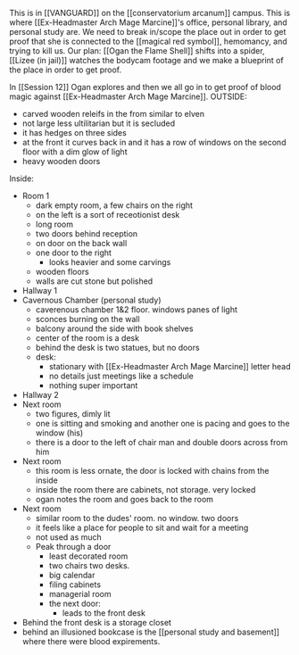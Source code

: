 This is in [[VANGUARD]] on the [[conservatorium arcanum]] campus. This is where [[Ex-Headmaster Arch Mage Marcine]]'s office, personal library, and personal study are. We need to break in/scope the place out in order to get proof that she is connected to the [[magical red symbol]], hemomancy, and trying to kill us. Our plan: [[Ogan the Flame Shell]] shifts into a spider, [[Lizee (in jail)]] watches the bodycam footage and we make a blueprint of the place in order to get proof. 

In [[Session 12]] Ogan explores and then we all go in to get proof of blood magic against [[Ex-Headmaster Arch Mage Marcine]]. 
OUTSIDE:
- carved wooden releifs in the from similar to elven
- not large less ultilitarian but it is secluded
- it has hedges on three sides
- at the front it curves back in and it has a row of windows on the second floor with a dim glow of light
- heavy wooden doors

Inside:
- Room 1
	- dark empty room, a few chairs on the right
	- on the left is a sort of receotionist desk
	- long room
	- two doors behind reception
	- on door on the back wall
	- one door to the right
		- looks heavier and some carvings
	- wooden floors
	- walls are cut stone but polished
- Hallway 1
- Cavernous Chamber (personal study)
	-  caverenous chamber 1&2 floor. windows panes of light
	- sconces burning on the wall
	- balcony around the side with book shelves
	- center of the room is a desk
	- behind the desk is two statues, but no doors
	- desk:
		- stationary with [[Ex-Headmaster Arch Mage Marcine]] letter head
		- no details just meetings like a schedule
		- nothing super important
- Hallway 2
- Next room
	- two figures, dimly lit
	- one is sitting and smoking and another one is pacing and goes to the window (his)
	- there is a door to the left of chair man and double doors across from him
- Next room
	- this room is less ornate, the door is locked with chains from the inside
	- inside the room there are cabinets, not storage. very locked
	- ogan notes the room and goes back to the room
- Next room
	-  similar room to the dudes' room. no window. two doors
	- it feels like a place for people to sit and wait for a meeting
	- not used as much
	- Peak through a door
		- least decorated room
		- two chairs two desks. 
		- big calendar
		- filing cabinets
		- managerial room
		- the next door:
			- leads to the front desk
- Behind the front desk is a storage closet
- behind an illusioned bookcase is the [[personal study and basement]] where there were blood expirements. 